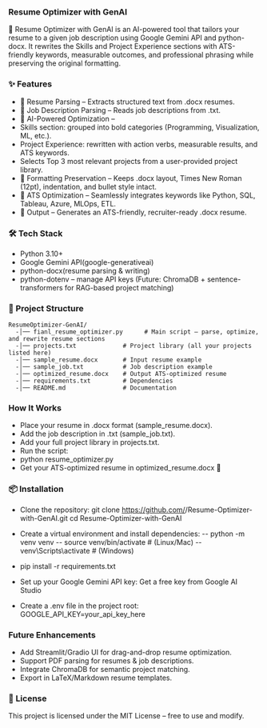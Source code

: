 ### Resume Optimizer with GenAI

🚀 Resume Optimizer with GenAI is an AI-powered tool that tailors your resume to a given job description using Google Gemini API and python-docx.
It rewrites the Skills and Project Experience sections with ATS-friendly keywords, measurable outcomes, and professional phrasing while preserving the original formatting.

### ✨ Features
   - 📂 Resume Parsing – Extracts structured text from .docx resumes.
   - 📄 Job Description Parsing – Reads job descriptions from .txt.
   - 🤖 AI-Powered Optimization –
   - Skills section: grouped into bold categories (Programming, Visualization, ML, etc.).
   - Project Experience: rewritten with action verbs, measurable results, and ATS keywords.
   - Selects Top 3 most relevant projects from a user-provided project library.
   - 🎨 Formatting Preservation – Keeps .docx layout, Times New Roman (12pt), indentation, and bullet style intact.
   - 🔑 ATS Optimization – Seamlessly integrates keywords like Python, SQL, Tableau, Azure, MLOps, ETL.
   - 📝 Output – Generates an ATS-friendly, recruiter-ready .docx resume.

### 🛠️ Tech Stack
   - Python 3.10+
   - Google Gemini API(google-generativeai)
   - python-docx(resume parsing & writing)
   - python-dotenv – manage API keys
     (Future: ChromaDB + sentence-transformers for RAG-based project matching)

### 📂 Project Structure
    ResumeOptimizer-GenAI/
      -│── fianl_resume_optimizer.py      # Main script – parse, optimize, and rewrite resume sections
      -│── projects.txt             # Project library (all your projects listed here)
      -│── sample_resume.docx       # Input resume example
      -│── sample_job.txt           # Job description example
      -│── optimized_resume.docx    # Output ATS-optimized resume
      -│── requirements.txt         # Dependencies
      -│── README.md                # Documentation


### How It Works
- Place your resume in .docx format (sample_resume.docx).
- Add the job description in .txt (sample_job.txt).
- Add your full project library in projects.txt.
- Run the script:
- python resume_optimizer.py
- Get your ATS-optimized resume in optimized_resume.docx 🎉

### 📦 Installation

- Clone the repository:
  git clone https://github.com/<your-username>/Resume-Optimizer-with-GenAI.git
  cd Resume-Optimizer-with-GenAI

- Create a virtual environment and install dependencies:
   -- python -m venv venv
   -- source venv/bin/activate   # (Linux/Mac)
   -- venv\Scripts\activate      # (Windows)
- pip install -r requirements.txt
- Set up your Google Gemini API key:
  Get a free key from Google AI Studio
- Create a .env file in the project root:  GOOGLE_API_KEY=your_api_key_here

### Future Enhancements
- Add Streamlit/Gradio UI for drag-and-drop resume optimization.
- Support PDF parsing for resumes & job descriptions.
- Integrate ChromaDB for semantic project matching.
- Export in LaTeX/Markdown resume templates.

 ### 📜 License

This project is licensed under the MIT License – free to use and modify.
